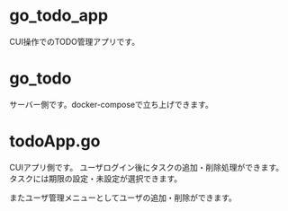 # go_todo_app
CUI操作でのTODO管理アプリです。

# go_todo
サーバー側です。docker-composeで立ち上げできます。

# todoApp.go
CUIアプリ側です。
ユーザログイン後にタスクの追加・削除処理ができます。
タスクには期限の設定・未設定が選択できます。

またユーザ管理メニューとしてユーザの追加・削除ができます。
